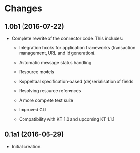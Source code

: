 Changes
=======

1.0b1 (2016-07-22)
------------------

- Complete rewrite of the connector code. This includes:

  - Integration hooks for application frameworks (transaction management, URL     and id generation).

  - Automatic message status handling

  - Resource models

  - Koppeltaal specification-based (de)serialisation of fields

  - Resolving resource references

  - A more complete test suite

  - Improved CLI

  - Compatibility with KT 1.0 and upcoming KT 1.1.1

0.1a1 (2016-06-29)
------------------

- Initial creation.
